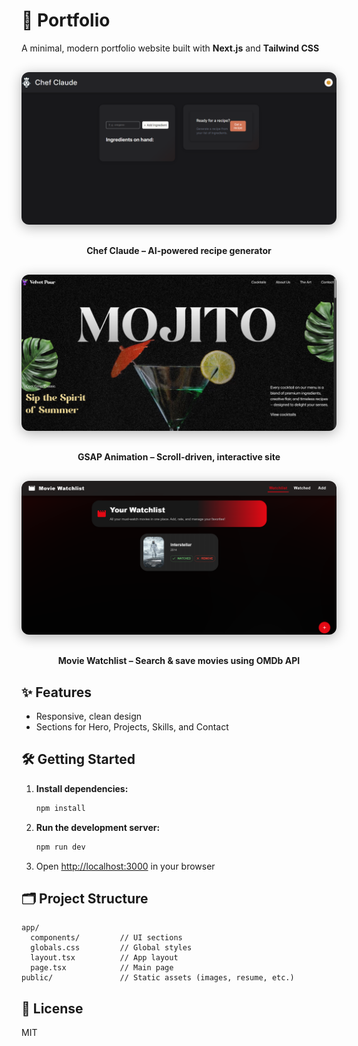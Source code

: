 # 🚀 Portfolio

A minimal, modern portfolio website built with **Next.js** and **Tailwind CSS**

<div align="center"> <img src="public/chef.png" alt="Chef Project Screenshot" width="700" style="border-radius: 12px; box-shadow: 0 4px 20px rgba(0,0,0,0.3); margin: 16px 0;"/> <p><b>Chef Claude – AI-powered recipe generator</b></p> <img src="public/gsap.png" alt="GSAP Project Screenshot" width="700" style="border-radius: 12px; box-shadow: 0 4px 20px rgba(0,0,0,0.3); margin: 16px 0;"/> <p><b>GSAP Animation – Scroll-driven, interactive site</b></p> <img src="public/movies.png" alt="Movies Project Screenshot" width="700" style="border-radius: 12px; box-shadow: 0 4px 20px rgba(0,0,0,0.3); margin: 16px 0;"/> <p><b>Movie Watchlist – Search & save movies using OMDb API</b></p> </div>

## ✨ Features

- Responsive, clean design  
- Sections for Hero, Projects, Skills, and Contact

## 🛠️ Getting Started

1. **Install dependencies:**  
    ```bash
    npm install
    ```
2. **Run the development server:**  
    ```bash
    npm run dev
    ```
3. Open [http://localhost:3000](http://localhost:3000) in your browser

## 🗂️ Project Structure

```
app/
  components/         // UI sections
  globals.css         // Global styles
  layout.tsx          // App layout
  page.tsx            // Main page
public/               // Static assets (images, resume, etc.)
```

## 📄 License

MIT

